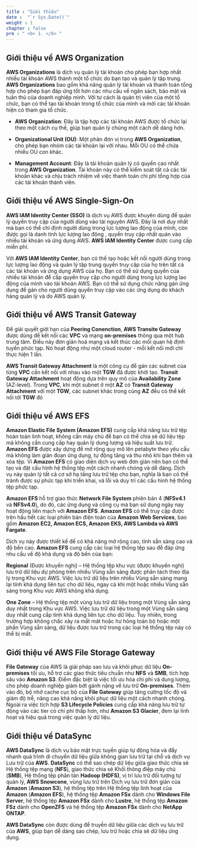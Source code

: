 ```yaml
---
title : "Giới thiệu"
date :  "`r Sys.Date()`" 
weight : 1 
chapter : false
pre : " <b> 1. </b> "
---
```


## Giới thiệu về AWS Organization

**AWS Organizations** là dịch vụ quản lý tài khoản cho phép bạn hợp nhất nhiều tài khoản AWS thành một tổ chức do bạn tạo và quản lý tập trung. **AWS Organizations** bao gồm khả năng quản lý tài khoản và thanh toán tổng hợp cho phép bạn đáp ứng tốt hơn các nhu cầu về ngân sách, bảo mật và tuân thủ của doanh nghiệp mình. Với tư cách là quản trị viên của một tổ chức, bạn có thể tạo tài khoản trong tổ chức của mình và mời các tài khoản hiện có tham gia tổ chức.
* **AWS Organization**: Đây là tập hợp các tài khoản AWS được tổ chức lại theo một cách cụ thể, giúp bạn quản lý chúng một cách dễ dàng hơn.

* **Organizational Unit (OU)**: Một phân đơn vị trong **AWS Organization**, cho phép bạn nhóm các tài khoản lại với nhau. Mỗi OU có thể chứa nhiều OU con khác.

* **Management Account**: Đây là tài khoản quản lý có quyền cao nhất trong **AWS Organization**. Tài khoản này có thể kiểm soát tất cả các tài khoản khác và chịu trách nhiệm về việc thanh toán chi phí tổng hợp của các tài khoản thành viên.
## Giới thiệu về AWS Single-Sign-On 
**AWS IAM Identity Center (SSO)** là dịch vụ AWS được khuyên dùng để quản lý quyền truy cập của người dùng vào tài nguyên AWS. Đây là nơi duy nhất mà bạn có thể chỉ định người dùng trong lực lượng lao động của mình, còn được gọi là danh tính lực lượng lao động , quyền truy cập nhất quán vào nhiều tài khoản và ứng dụng AWS. **AWS IAM Identity Center** được cung cấp miễn phí.

Với **AWS IAM Identity Center**, bạn có thể tạo hoặc kết nối người dùng trong lực lượng lao động và quản lý tập trung quyền truy cập của họ trên tất cả các tài khoản và ứng dụng AWS của họ. Bạn có thể sử dụng quyền của nhiều tài khoản để cấp quyền truy cập cho người dùng trong lực lượng lao động của mình vào tài khoản AWS. Bạn có thể sử dụng chức năng gán ứng dụng để gán cho người dùng quyền truy cập vào các ứng dụng do khách hàng quản lý và do AWS quản lý.
## Giới thiệu về AWS Transit Gateway

Để giải quyết giới hạn của **Peering Conenction**, **AWS Transite Gateway** được dùng để kết nối các **VPC** và mạng **on-premises** thông qua một hub trung tâm. Điều này đơn giản hoá mạng và kết thúc các mối quan hệ định tuyến phức tạp. Nó hoạt động như một cloud router - mỗi kết nối mới chỉ thực hiện 1 lần.


**AWS Transit Gateway Attachment** là một công cụ để gán các subnet của từng **VPC** cần kết nối với nhau vào một **TGW** đã được khởi tạo. **Transit Gateway Attachment** hoạt động dựa trên quy mô của **Availability Zone** (AZ-level). Trong **VPC**, khi một subnet ở một **AZ** có **Transit Gateway Attachment** với một **TGW**, các subnet khác trong cùng **AZ** đều có thể kết nối tới **TGW** đó
## Giới thiệu về AWS EFS
**Amazon Elastic File System (Amazon EFS)** cung cấp khả năng lưu trữ tệp hoàn toàn linh hoạt, không cần máy chủ để bạn có thể chia sẻ dữ liệu tệp mà không cần cung cấp hay quản lý dung lượng và hiệu suất lưu trữ. **Amazon EFS** được xây dựng để mở rộng quy mô lên petabyte theo yêu cầu mà không làm gián đoạn ứng dụng, tự động tăng và thu nhỏ khi bạn thêm và xóa tệp. Vì **Amazon EFS** có giao diện dịch vụ web đơn giản nên bạn có thể tạo và đặt cấu hình hệ thống tệp một cách nhanh chóng và dễ dàng. Dịch vụ này quản lý tất cả cơ sở hạ tầng lưu trữ tệp cho bạn, nghĩa là bạn có thể tránh được sự phức tạp khi triển khai, vá lỗi và duy trì các cấu hình hệ thống tệp phức tạp.

**Amazon EFS** hỗ trợ giao thức **Network File System** phiên bản 4 (**NFSv4.1** và **NFSv4.0**), do đó, các ứng dụng và công cụ mà bạn sử dụng ngày nay hoạt động liền mạch với **Amazon EFS**. **Amazon EFS** có thể truy cập được trên hầu hết các loại phiên bản điện toán của **Amazon Web Services**, bao gồm **Amazon EC2, Amazon ECS, Amazon EKS, AWS Lambda và AWS Fargate**.

Dịch vụ này được thiết kế để có khả năng mở rộng cao, tính sẵn sàng cao và độ bền cao. **Amazon EFS** cung cấp các loại hệ thống tệp sau để đáp ứng nhu cầu về độ khả dụng và độ bền của bạn:

**Regional** (Được khuyến nghị) – Hệ thống tệp khu vực (được khuyến nghị) lưu trữ dữ liệu dự phòng trên nhiều Vùng sẵn sàng được phân tách theo địa lý trong Khu vực AWS. Việc lưu trữ dữ liệu trên nhiều Vùng sẵn sàng mang lại tính khả dụng liên tục cho dữ liệu, ngay cả khi một hoặc nhiều Vùng sẵn sàng trong Khu vực AWS không khả dụng.

**One Zone** – Hệ thống tệp một vùng lưu trữ dữ liệu trong một Vùng sẵn sàng duy nhất trong Khu vực AWS. Việc lưu trữ dữ liệu trong một Vùng sẵn sàng duy nhất cung cấp tính khả dụng liên tục cho dữ liệu. Tuy nhiên, trong trường hợp không chắc xảy ra mất mát hoặc hư hỏng toàn bộ hoặc một phần Vùng sẵn sàng, dữ liệu được lưu trữ trong các loại hệ thống tệp này có thể bị mất.
## Giới thiệu về AWS File Storage Gateway
**File Gateway** của AWS là giải pháp sao lưu và khôi phục dữ liệu **On-premises** tối ưu, hỗ trợ các giao thức tiêu chuẩn như **NFS** và **SMB**, tích hợp sâu vào **Amazon S3**. Điểm đặc biệt là việc tối ưu hóa chi phí và dung lượng, cho phép doanh nghiệp giảm bớt gánh nặng về lưu trữ **On-premises**. Thêm vào đó, bộ nhớ cache cục bộ của **File Gateway** giúp tăng cường tốc độ và giảm độ trễ, nâng cao khả năng khôi phục dữ liệu một cách nhanh chóng. Ngoài ra việc tích hợp **S3 Lifecycle Policies** cung cấp khả năng lưu trữ tự động vào các tier có chi phí thấp hơn, như **Amazon S3 Glacier**, đem lại linh hoạt và hiệu quả trong việc quản lý dữ liệu.
## Giới thiệu về DataSync
**AWS DataSync** là dịch vụ bảo mật trực tuyến giúp tự động hóa và đẩy nhanh quá trình di chuyển dữ liệu giữa không gian lưu trữ tại chỗ và dịch vụ Lưu trữ của **AWS**. **DataSync** có thể sao chép dữ liệu giữa giao thức chia sẻ Hệ thống tệp mạng (**NFS**), giao thức chia sẻ Khối thông điệp máy chủ (**SMB**), Hệ thống tệp phân tán **Hadoop (HDFS)**, vị trí lưu trữ đối tượng tự quản lý, **AWS Snowcone**, vùng lưu trữ trên Dịch vụ lưu trữ đơn giản của **Amazon** (**Amazon S3**), hệ thống tệp trên Hệ thống tệp linh hoạt của **Amazon** (**Amazon EFS**), hệ thống tệp **Amazon FSx** dành cho **Windows File Server**, hệ thống tệp **Amazon FSx** dành cho **Lustre**, hệ thống tệp **Amazon FSz** dành cho **OpenZFS** và hệ thống tệp **Amazon FSx** dành cho **NetApp ONTAP**.

**AWS DataSync** còn được dùng để truyền dữ liệu giữa các dịch vụ lưu trữ của **AWS**, giúp bạn dễ dàng sao chép, lưu trữ hoặc chia sẻ dữ liệu ứng dụng.